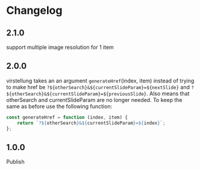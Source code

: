 # Changelog


## 2.1.0

support multiple image resolution for 1 item

## 2.0.0

virstellung takes an an argument `generateHref`(index, item) instead of trying to make href be 
`?${otherSearch}&${currentSlideParam}=${nextSlide}` and 
`?${otherSearch}&${currentSlideParam}=${previousSlide}`. Also means that otherSearch and currentSlideParam are no longer needed. To keep the same as before use the following function: 
```js
const generateHref = function (index, item) {
    return `?${otherSearch}&${currentSlideParam}=${index}`;
};
```

## 1.0.0

Publish
